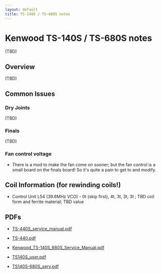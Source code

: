 ```yaml
---
layout: default
title: TS-140S / TS-680S notes
---
```


# Kenwood TS-140S / TS-680S notes

(TBD)

## Overview

(TBD)

## Common Issues

### Dry Joints

(TBD)

### Finals

(TBD)

### Fan control voltage

 * There is a mod to make the fan come on sooner; but the fan control
   is a small board on the finals board!  So it's quite a pain to get
   to and modify.

## Coil Information (for rewinding coils!)

 * Control Unit L54 (39.6MHz VCO) - 0t (skip first), 4t, 3t, 3t, 3t ; TBD coil form and ferrite material; TBD value

## PDFs

 * [TS-440S_service_manual.pdf](TS-440S_service_manual.pdf)
 * [TS-440.pdf](TS-440.pdf)

 * [Kenwood_TS-140S_680S_Service_Manual.pdf](Kenwood_TS-140S_680S_Service_Manual.pdf)
 * [TS140S_user.pdf](TS140S_user.pdf)
 * [TS140S-680S_serv.pdf](TS140S-680S_serv.pdf)

